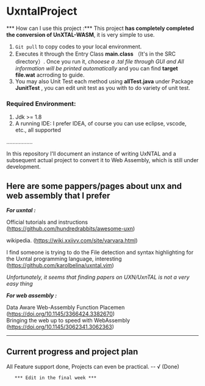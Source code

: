 # UxntalProject

*** How can I use this project :*** 
This project **has completely completed the conversion of UnXTAL-WASM**, it is very simple to use. 
1. `Git pull` to copy codes to your local environment.  
2. Executes it through the Entry Class **main.class** （It's in the SRC directory）. Once you run it, **chooese a .tal file through GUI* and *All information will be printed automatically** and you can find __target file.wat__ acrroding to guide. 
3. You may also Unit Test each method using **allTest.java** under Package __JunitTest__ , you can edit unit test as you with to do variety of unit test.

### Required Environment:
1. Jdk >= 1.8
2. A running IDE: I prefer IDEA, of course you can use eclipse, vscode, etc., all supported

.................
  
In this repository I'll document an instance of writing UxNTAL and a subsequent actual project to convert it to Web Assembly, which is still under development.

## Here are some pappers/pages about unx and web assembly that I prefer

***For uxntal :*** 

Official tutorials and instructions   (https://github.com/hundredrabbits/awesome-uxn) 

wikipedia.  (https://wiki.xxiivv.com/site/varvara.html) 

I find someone is trying to do the File detection and syntax highlighting for the Uxntal programming language, interesting  (https://github.com/karolbelina/uxntal.vim) 


*Unfortunately, it seems that finding papers on UXN/UxnTAL is not a very easy thing* 

***For web assembly :*** 

Data Aware Web-Assembly Function Placemen   (https://doi.org/10.1145/3366424.3382670)  
Bringing the web up to speed with WebAssembly (https://doi.org/10.1145/3062341.3062363)  

--------------------------------------
## Current progress and project plan  

All Feature support done, Projects can even be practical.   -- √ (Done)   
       
       *** Edit in the final week ***
